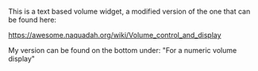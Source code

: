 This is a text based volume widget, a modified version of the one that can be found here:

https://awesome.naquadah.org/wiki/Volume_control_and_display

My version can be found on the bottom under:  "For a numeric volume display"


